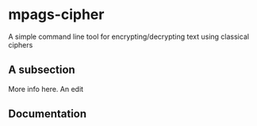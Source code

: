 # mpags-cipher
A simple command line tool for encrypting/decrypting text using classical ciphers

## A subsection
More info here. An edit

## Documentation
